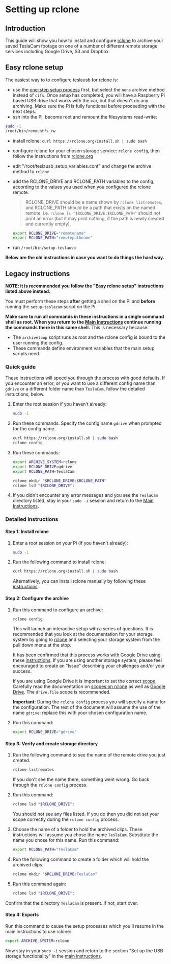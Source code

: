 # Setting up rclone

## Introduction

This guide will show you how to install and configure [rclone](https://rclone.org/) to archive your saved TeslaCam footage on one of a number of different remote storage services including Google Drive, S3 and Dropbox.

## Easy rclone setup

The easiest way to to configure teslausb for rclone is:

* use the [one-step setup process](OneStepSetup.md) first, but select the `none` archive method instead of `cifs`. Once setup has completed, you will have a Raspberry Pi based USB drive that works with the car, but that doesn't do any archiving. Make sure the Pi is fully functional before proceeding with the next steps.
* ssh into the Pi, become root and remount the filesystems read-write:

```bash
sudo -i
/root/bin/remountfs_rw
```

* install rclone: `curl https://rclone.org/install.sh | sudo bash`
* configure rclone for your chosen storage service: `rclone config`, then follow the instructions from [rclone.org](https://rclone.org/)
* edit "/root/teslausb_setup_variables.conf" and change the archive method to `rclone`
* add the RCLONE_DRIVE and RCLONE_PATH variables to the config, according to the values you used when you configured the rclone remote.  
     > RCLONE_DRIVE should be a name shown by `rclone listremotes`, and RCLONE_PATH should be a path that exists on the named remote, i.e. `rclone ls "$RCLONE_DRIVE:$RCLONE_PATH"` should not print an error (but it may print nothing, if the path is newly created and currently empty).

     ```bash
     export RCLONE_DRIVE="remotename"
     export RCLONE_PATH="remotepathname"
     ```

* run `/root/bin/setup-teslausb`

**Below are the old instructions in case you want to do things the hard way.**

## Legacy instructions

**NOTE: it is recommended you follow the "Easy rclone setup" instructions listed above instead.**

You must perform these steps **after** getting a shell on the Pi and **before** running the `setup-teslacam` script on the Pi.

**Make sure to run  all commands in these instructions in a single command shell as root. When you return to the [Main Instructions](/README.md) continue running the commands there in this same shell.** This is necessary because:

* The `archiveloop` script runs as root and the rclone config is bound to the user running the config.
* These commands define environment variables that the main setup scripts need.

### Quick guide

These instructions will speed you through the process with good defaults. If you encounter an error, or you want to use a different config name than `gdrive` or a different folder name than `TeslaCam`, follow the detailed instuctions, below.

1. Enter the root session if you haven't already:

     ```bash
     sudo -i
     ```

1. Run these commands. Specify the config name `gdrive` when prompted for the config name.

     ```bash
     curl https://rclone.org/install.sh | sudo bash
     rclone config
     ```

1. Run these commands:

     ```bash
     export ARCHIVE_SYSTEM=rclone
     export RCLONE_DRIVE=gdrive
     export RCLONE_PATH=TeslaCam

     rclone mkdir "$RCLONE_DRIVE:$RCLONE_PATH"
     rclone lsd "$RCLONE_DRIVE":
     ```

1. If you didn't encounter any error messages and you see the `TeslaCam` directory listed, stay in your `sudo -i` session  and return to the [Main Instructions](../README.md).

### Detailed instructions

#### Step 1: Install rclone

1. Enter a root session on your Pi (if you haven't already):

     ```bash
     sudo -i
     ```

1. Run the following command to install rclone:

     ```bash
     curl https://rclone.org/install.sh | sudo bash
     ```

     Alternatively, you can install rclone manually by following these [instructions](https://rclone.org/install/).

#### Step 2: Configure the archive

1. Run this command to configure an archive:

     ```bash
     rclone config
     ```

     This will launch an interactive setup with a series of questions. It is recommended that you look at the documentation for your storage system by going to [rclone](https://rclone.org/) and selecting your storage system from the pull down menu at the stop.

     It has been confirmed that this process works with Google Drive using these [instructions](https://rclone.org/drive/). If you are using another storage system, please feel encouraged to create an     "Issue" describing your challenges and/or your success.

     If you are using Google Drive it is important to set the correct [scope](https://rclone.org/drive/#scopes). Carefully read the documentation on [scopes on rclone](https://rclone.org/drive/#scopes) as well as [Google Drive](https://developers.google.com/drive/api/v3/about-auth). The `drive.file` scope is recommended.

     **Important:** During the `rclone config` process you will specify a name for the configuration. The rest of the document will assume the use of the name `gdrive`; replace this with your chosen configuration name.

1. Run this command:

     ```bash
     export RCLONE_DRIVE="gdrive"
     ```

#### Step 3: Verify and create storage directory

1. Run the following command to see the name of the remote drive you just created.

     ```bash
     rclone listremotes
     ```

     If you don't see the name there, something went wrong. Go back through the `rclone config` process.

1. Run this command:

     ```bash
     rclone lsd "$RCLONE_DRIVE":
     ```

     You should not see any files listed. If you do then you did not set your scope correctly during the `rclone config` process.

1. Choose the name of a folder to hold the archived clips. These instructions will assume you chose the name `TeslaCam`. Substitute the name you chose for this name. Run this command:

     ```bash
     export RCLONE_PATH="TeslaCam"
     ```

1. Run the following command to create a folder which will hold the archived clips.

     ```bash
     rclone mkdir "$RCLONE_DRIVE:TeslaCam"
     ```

1. Run this command again:

     ```bash
     rclone lsd "$RCLONE_DRIVE":
     ```

Confirm that the directory `TeslaCam` is present. If not, start over.

#### Step 4: Exports

Run this command to cause the setup processes which you'll resume in the main instructions to use rclone:

```bash
export ARCHIVE_SYSTEM=rclone
```

Now stay in your `sudo -i` session and return to the section "Set up the USB storage functionality" in the [main instructions](../README.md).
